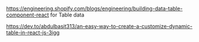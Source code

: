 https://engineering.shopify.com/blogs/engineering/building-data-table-component-react  for Table data

https://dev.to/abdulbasit313/an-easy-way-to-create-a-customize-dynamic-table-in-react-js-3igg